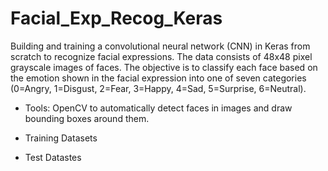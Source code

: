 # Facial_Exp_Recog_Keras

Building and training a convolutional neural network (CNN) in Keras from scratch to recognize facial expressions. The data consists of 48x48 pixel grayscale images of faces. The objective is to classify each face based on the emotion shown in the facial expression into one of seven categories (0=Angry, 1=Disgust, 2=Fear, 3=Happy, 4=Sad, 5=Surprise, 6=Neutral). 

- Tools:
  OpenCV to automatically detect faces in images and draw bounding boxes around them. 
  
- Training Datasets
- Test Datastes
